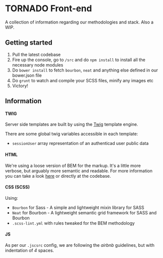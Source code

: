 # TORNADO Front-end
A collection of information regarding our methodologies and stack. Also a WIP.

## Getting started
1. Pull the latest codebase
2. Fire up the console, go to `/src` and do `npm install` to install all the necessary node modules
3. Do `bower install` to fetch `bourbon`, `neat` and anything else defined in our bower.json file
4. Do `grunt` to watch and compile your SCSS files, minify any images etc
5. Victory!

## Information

#### TWIG

Server side templates are built by using the [Twig](twig.sensiolabs.org) template engine.

There are some global twig variables accessible in each template:
- `sessionUser` array representation of an authenticad user public data

#### HTML
We're using a loose version of BEM for the markup. It's a little more verbose, but arguably more semantic and readable. For more information you can take a look [here](http://csswizardry.com/2013/01/mindbemding-getting-your-head-round-bem-syntax/) or directly at the codebase.

#### CSS (SCSS)
Using:
* `Bourbon` for Sass - A simple and lightweight mixin library for SASS
* `Neat` for Bourbon - A lightweight semantic grid framework for SASS and Bourbon
* `.scss-lint.yml` with rules tweaked for the BEM methodology

#### JS
As per our `.jscsrc` config, we are following the _airbnb_ guidelines, but with indentation of _4_ spaces.
